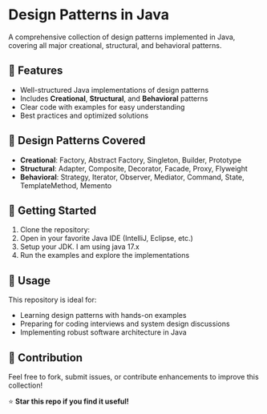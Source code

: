 # Design Patterns in Java

A comprehensive collection of design patterns implemented in Java, covering all major creational, structural, and behavioral patterns.

## 📌 Features
- Well-structured Java implementations of design patterns
- Includes **Creational**, **Structural**, and **Behavioral** patterns
- Clear code with examples for easy understanding
- Best practices and optimized solutions

## 📂 Design Patterns Covered
- **Creational**: Factory, Abstract Factory, Singleton, Builder, Prototype
- **Structural**: Adapter, Composite, Decorator, Facade, Proxy, Flyweight
- **Behavioral**: Strategy, Iterator, Observer, Mediator, Command, State, TemplateMethod, Memento

## 🚀 Getting Started
1. Clone the repository:
2. Open in your favorite Java IDE (IntelliJ, Eclipse, etc.)
3. Setup your JDK. I am using java 17.x
4. Run the examples and explore the implementations

## 🎯 Usage
This repository is ideal for:
- Learning design patterns with hands-on examples
- Preparing for coding interviews and system design discussions
- Implementing robust software architecture in Java

## 🤝 Contribution
Feel free to fork, submit issues, or contribute enhancements to improve this collection!

⭐ **Star this repo if you find it useful!**
